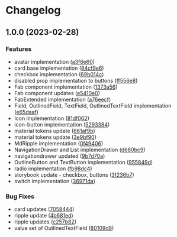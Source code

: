 # Changelog

## 1.0.0 (2023-02-28)


### Features

* avatar implementation ([a3f8e60](https://github.com/mylmz10/vue-material-3/commit/a3f8e609bba89b138906ea3be4008c1f9377cbf3))
* card base implementation ([84cf9e6](https://github.com/mylmz10/vue-material-3/commit/84cf9e68d1eb821ef8e242b6faddf61d4fc08696))
* checkbox implementation ([69b014c](https://github.com/mylmz10/vue-material-3/commit/69b014c61e86daaa668eecbd580ab83171473f9a))
* disabled prop implementation to buttons ([ff556e8](https://github.com/mylmz10/vue-material-3/commit/ff556e8104b3463063d2528d372f0478208a735a))
* Fab component implementation ([1373a56](https://github.com/mylmz10/vue-material-3/commit/1373a56fcce7e1c38cb68d6516bcceaffb71e45c))
* Fab component updates ([e5410e0](https://github.com/mylmz10/vue-material-3/commit/e5410e0e1696dafeec378fe958577ee55e9c0415))
* FabExtended implementation ([a76eecf](https://github.com/mylmz10/vue-material-3/commit/a76eecfda65d9818b310c33122ee8f67ff722fd5))
* Field, OutlinedField, TextField, OutlinedTextField implementation ([e65daaf](https://github.com/mylmz10/vue-material-3/commit/e65daaf9fc2934267da7bac244b8346ab35aad6c))
* Icon implementation ([81df062](https://github.com/mylmz10/vue-material-3/commit/81df06261e8949ba6d6d8320da361caf59facf41))
* icon-button implementation ([5293384](https://github.com/mylmz10/vue-material-3/commit/52933847aa5962fcf565a9f178fb8eda2dce2c36))
* material tokens update ([661af9b](https://github.com/mylmz10/vue-material-3/commit/661af9b77c9ed417c3391afabef565a013ee9bd7))
* material tokens update ([3e9bf90](https://github.com/mylmz10/vue-material-3/commit/3e9bf90ff4c0e51913152a07f7c02a24f27bee9d))
* MdRipple implementation ([0f49406](https://github.com/mylmz10/vue-material-3/commit/0f49406da17aaf34c94508a0cb722821b7c9d6fa))
* NavigationDrawer and List implementation ([d680bc9](https://github.com/mylmz10/vue-material-3/commit/d680bc9b7d7ed807d8546313ca96ba8c463ce2a8))
* navigationdrawer updated ([9b7d70a](https://github.com/mylmz10/vue-material-3/commit/9b7d70a6e3e17d9286e2e19d90776c3af568dab7))
* OutlineButton and TextButton implementation ([955849d](https://github.com/mylmz10/vue-material-3/commit/955849d30c36ed7fa5fc09b01598d7371b7c721c))
* radio implementation ([fb98dc4](https://github.com/mylmz10/vue-material-3/commit/fb98dc4124223714a11fe7ee6048f6e38758d5c6))
* storybook update - checkbox, buttons ([3f236b7](https://github.com/mylmz10/vue-material-3/commit/3f236b7e9d9be3e4d1b1d6c446cd44077ea0d8c9))
* switch implementation ([36971da](https://github.com/mylmz10/vue-material-3/commit/36971da60ed841d9c4b96caa929098b5229ef22c))


### Bug Fixes

* card updates ([7058444](https://github.com/mylmz10/vue-material-3/commit/705844421653dcede042f1f465895e8c674fa40f))
* ripple update ([4b681ed](https://github.com/mylmz10/vue-material-3/commit/4b681ed399a7aa33b37047f4563546118fe0601d))
* ripple updates ([c257b82](https://github.com/mylmz10/vue-material-3/commit/c257b825cf29d24c910415585009a69f0e3af62e))
* value set of OutlinedTextField ([80109d8](https://github.com/mylmz10/vue-material-3/commit/80109d8013f781a62eff42ff71eda192dd9d55d4))
